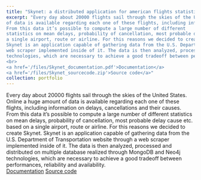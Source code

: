 ```yaml
---
title: "Skynet: a distributed application for american flights statistics"
excerpt: "Every day about 20000 flights sail through the skies of the United States. Online a huge amount
of data is available regarding each one of these flights, including information on delays, cancellations and their causes.
From this data it’s possible to compute a large number of different
statistics on mean delays, probability of cancellation, most probable delay cause etc. based on
a single airport, route or airline. For this reasons we decided to create Skynet. 
Skynet is an application capable of gathering data from the U.S. Department of Transportation website through a
web scraper implemented inside of it. The data is then analyzed, processed and distributed on multiple database realized through MongoDB and Neo4j
technologies, which are necessary to achieve a good tradeoff between performances, reliability and availability.
<br>
<a href='/files/Skynet_documentation.pdf'>Documentation</a>
<a href='/files/Skynet_sourcecode.zip'>Source code</a>"
collection: portfolio
---
```


Every day about 20000 flights sail through the skies of the United States. Online a huge amount
of data is available regarding each one of these flights, including information on delays, cancellations and their causes.
From this data it’s possible to compute a large number of different
statistics on mean delays, probability of cancellation, most probable delay cause etc. based on
a single airport, route or airline. For this reasons we decided to create Skynet.
Skynet is an application capable of gathering data from the U.S. Department of Transportation website through a
web scraper implemented inside of it. The data is then analyzed, processed and distributed on multiple database realized through MongoDB and Neo4j
technologies, which are necessary to achieve a good tradeoff between performances, reliability and availability.
<br>
<a href='/files/Skynet_documentation.pdf'>Documentation</a>
<a href='/files/Skynet_sourcecode.zip'>Source code</a>
